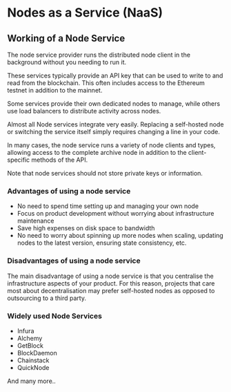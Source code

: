 # Nodes as a Service (NaaS)

## Working of a Node Service

The node service provider runs the distributed node client in the background without you needing to run it.

These services typically provide an API key that can be used to write to and read from the blockchain. This often includes access to the Ethereum testnet in addition to the mainnet.

Some services provide their own dedicated nodes to manage, while others use load balancers to distribute activity across nodes.

Almost all Node services integrate very easily. Replacing a self-hosted node or switching the service itself simply requires changing a line in your code.

In many cases, the node service runs a variety of node clients and types, allowing access to the complete archive node in addition to the client-specific methods of the API.

Note that node services should not store private keys or information.

### Advantages of using a node service

- No need to spend time setting up and managing your own node
- Focus on product development without worrying about infrastructure maintenance
- Save high expenses on disk space to bandwidth
- No need to worry about spinning up more nodes when scaling, updating nodes to the latest version, ensuring state consistency, etc.

### Disadvantages of using a node service

The main disadvantage of using a node service is that you centralise the infrastructure aspects of your product. For this reason, projects that care most about decentralisation may prefer self-hosted nodes as opposed to outsourcing to a third party.

### Widely used Node Services

- Infura
- Alchemy
- GetBlock
- BlockDaemon
- Chainstack
- QuickNode

And many more..